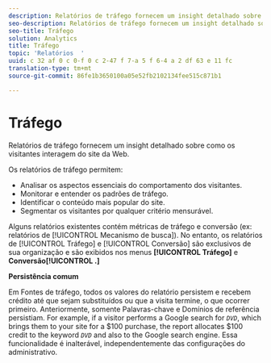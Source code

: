```yaml
---
description: Relatórios de tráfego fornecem um insight detalhado sobre como os visitantes interagem do site da Web.
seo-description: Relatórios de tráfego fornecem um insight detalhado sobre como os visitantes interagem do site da Web.
seo-title: Tráfego
solution: Analytics
title: Tráfego
topic: 'Relatórios  '
uuid: c 32 af 0 c 0-f 0 c 2-47 f 7-a 5 f 6-4 a 2 df 63 e 11 fc
translation-type: tm+mt
source-git-commit: 86fe1b3650100a05e52fb2102134fee515c871b1

---
```



# Tráfego

Relatórios de tráfego fornecem um insight detalhado sobre como os visitantes interagem do site da Web.

Os relatórios de tráfego permitem:

* Analisar os aspectos essenciais do comportamento dos visitantes.
* Monitorar e entender os padrões de tráfego.
* Identificar o conteúdo mais popular do site.
* Segmentar os visitantes por qualquer critério mensurável.

Alguns relatórios existentes contém métricas de tráfego e conversão (ex: relatórios de [!UICONTROL Mecanismo de busca]). No entanto, os relatórios de [!UICONTROL Tráfego] e [!UICONTROL Conversão] são exclusivos de sua organização e são exibidos nos menus **[!UICONTROL Tráfego]** e **Conversão[!UICONTROL .]**

**Persistência comum**

Em Fontes de tráfego, todos os valores do relatório persistem e recebem crédito até que sejam substituídos ou que a visita termine, o que ocorrer primeiro. Anteriormente, somente Palavras-chave e Domínios de referência persistiam. For example, if a visitor performs a Google search for *`DVD`*, which brings them to your site for a $100 purchase, the report allocates $100 credit to the keyword *`DVD`* and also to the Google search engine. Essa funcionalidade é inalterável, independentemente das configurações do administrativo.

